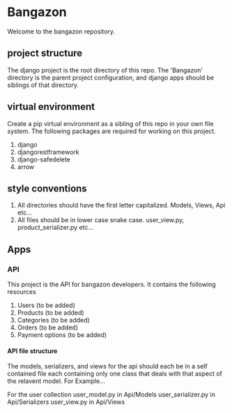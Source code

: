 # Bangazon
Welcome to the bangazon repository.

## project structure
The django project is the root directory of this repo. The 'Bangazon' directory is the parent project configuration, and django apps should be siblings of that directory.

## virtual environment
Create a pip virtual environment as a sibling of this repo in your own file system. The following packages are required for working on this project.
1. django
1. djangorestframework
1. django-safedelete
1. arrow

## style conventions
1. All directories should have the first letter capitalized. Models, Views, Api etc...
1. All files should be in lower case snake case. user_view.py, product_serializer.py etc...

## Apps

### API
This project is the API for bangazon developers. It contains the following resources
1. Users (to be added)
1. Products (to be added)
1. Categories (to be added)
1. Orders (to be added)
1. Payment options (to be added)

#### API file structure
The models, serializers, and views for the api should each be in a self contained file each containing only one class that deals with that aspect of the relavent model.
For Example...

For the user collection
user_model.py in Api/Models
user_serializer.py in Api/Serializers
user_view.py in Api/Views



